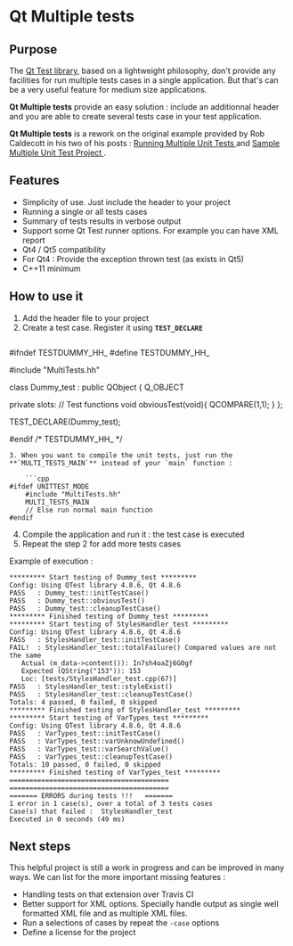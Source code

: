 # Qt Multiple tests

## Purpose 

The [Qt Test library](http://doc.qt.io/qt-5/qtest-overview.html), based on a lightweight philosophy, don't provide any facilities for run multiple tests cases in a single application. But that's can be a very useful feature for medium size applications.

**Qt Multiple tests** provide an easy solution : include an additionnal header and you are able to create several tests case in your test application. 

**Qt Multiple tests** is a rework on the original example provided by Rob Caldecott in his two of his posts : [ Running Multiple Unit Tests ](http://qtcreator.blogspot.fr/2009/10/running-multiple-unit-tests.html) and [Sample Multiple Unit Test Project ](http://qtcreator.blogspot.fr/2010/04/sample-multiple-unit-test-project.html).

## Features

* Simplicity of use. Just include the header to your project
* Running a single or all tests cases
* Summary of tests results in verbose output
* Support some Qt Test runner options. For example you can have XML report 
* Qt4 / Qt5 compatibility 
* For Qt4 : Provide the exception thrown test (as exists in Qt5)
* C++11 minimum 

## How to use it

1. Add the header file to your project
2. Create a test case. Register it using **`TEST_DECLARE`**
    ```cpp
#ifndef TESTDUMMY_HH_
#define TESTDUMMY_HH_

#include "MultiTests.hh"

class Dummy_test : public QObject
{
    Q_OBJECT

private slots:
    // Test functions
    void obviousTest(void){
       QCOMPARE(1,1);
    }
};

TEST_DECLARE(Dummy_test);

#endif /* TESTDUMMY_HH_ */
```
3. When you want to compile the unit tests, just run the **`MULTI_TESTS_MAIN`** instead of your `main` function : 
    
    ```cpp
#ifdef UNITTEST_MODE
    #include "MultiTests.hh"
    MULTI_TESTS_MAIN
    // Else run normal main function
#endif
```
4. Compile the application and run it : the test case is executed
5. Repeat the step 2 for add more tests cases



Example of execution : 
```
********* Start testing of Dummy_test *********
Config: Using QTest library 4.8.6, Qt 4.8.6
PASS   : Dummy_test::initTestCase()
PASS   : Dummy_test::obviousTest()
PASS   : Dummy_test::cleanupTestCase()
********* Finished testing of Dummy_test *********
********* Start testing of StylesHandler_test *********
Config: Using QTest library 4.8.6, Qt 4.8.6
PASS   : StylesHandler_test::initTestCase()
FAIL!  : StylesHandler_test::totalFailure() Compared values are not the same
   Actual (m_data->content()): In7sh4oaZj6G0gf
   Expected (QString("153")): 153
   Loc: [tests/StylesHandler_test.cpp(67)]
PASS   : StylesHandler_test::styleExist()
PASS   : StylesHandler_test::cleanupTestCase()
Totals: 4 passed, 0 failed, 0 skipped
********* Finished testing of StylesHandler_test *********
********* Start testing of VarTypes_test *********
Config: Using QTest library 4.8.6, Qt 4.8.6
PASS   : VarTypes_test::initTestCase()
PASS   : VarTypes_test::varUnknowUndefined()
PASS   : VarTypes_test::varSearchValue()
PASS   : VarTypes_test::cleanupTestCase()
Totals: 10 passed, 0 failed, 0 skipped
********* Finished testing of VarTypes_test *********
======================================== 
======================================== 
======= ERRORS during tests !!!   ======= 
1 error in 1 case(s), over a total of 3 tests cases 
Case(s) that failed :  StylesHandler_test 
Executed in 0 seconds (49 ms)
```

## Next steps

This helpful project is still a work in progress and can be improved in many ways. 
We can list for the more important missing features : 
- Handling tests on that extension over Travis CI
- Better support for XML options. Specially handle output as single well formatted XML file and as multiple XML files.
- Run a selections of cases by repeat the `-case` options
- Define a license for the project


